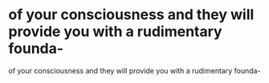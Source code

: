 # of your consciousness and they will provide you with a rudimentary founda-

of your consciousness and they will provide you with a rudimentary founda-